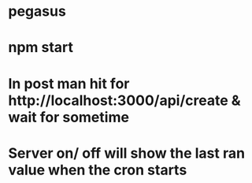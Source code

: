 # pegasus

# npm start

# In post man hit for http://localhost:3000/api/create & wait for sometime

# Server on/ off will show the last ran value when the cron starts
